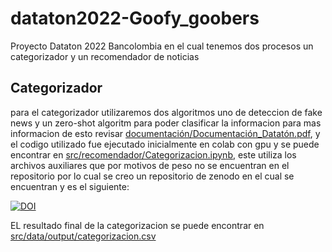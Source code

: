 # dataton2022-Goofy_goobers
 Proyecto Dataton 2022 Bancolombia en el cual tenemos dos procesos un categorizador y un recomendador de noticias
 
## Categorizador
para el categorizador utilizaremos dos algoritmos uno de deteccion de fake news y un zero-shot algoritm para poder clasificar la informacion para mas informacion de esto revisar [documentación/Documentación_Datatón.pdf][DocDat], y el codigo utilizado fue ejecutado inicialmente en colab con gpu y se puede encontrar en [src/recomendador/Categorizacion.ipynb][CatCod], este utiliza los archivos auxiliares que por motivos de peso no se encuentran en el repositorio por lo cual se creo un repositorio de zenodo en el cual se encuentran y es el siguiente:

[![DOI](https://zenodo.org/badge/DOI/10.5281/zenodo.7317351.svg)](https://doi.org/10.5281/zenodo.7317351)

EL resultado final de la categorizacion se puede encontrar en [src/data/output/categorizacion.csv][CatRes]



   [DocDat]: <https://github.com/TheGoofyGoobersTeam/dataton2022-Goofy_goobers/blob/main/documentaci%C3%B3n/Documentaci%C3%B3n_Datat%C3%B3n.pdf>
   [CatCod]: <https://github.com/TheGoofyGoobersTeam/dataton2022-Goofy_goobers/blob/main/src/recomendador/Categorizacion.ipynb>
   [CatRes]: <https://github.com/TheGoofyGoobersTeam/dataton2022-Goofy_goobers/blob/main/src/data/output/categorizacion.csv>
